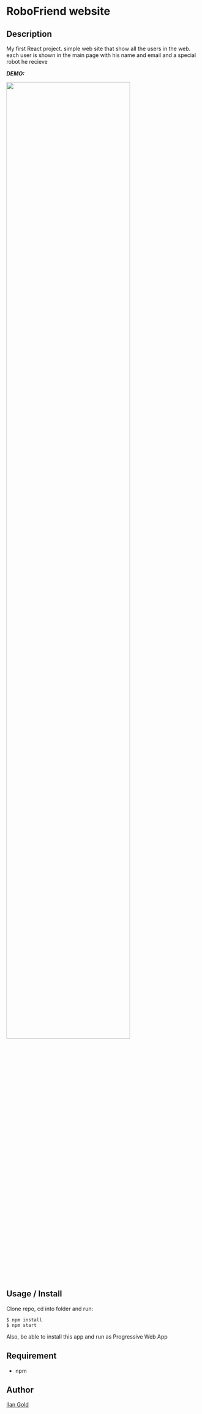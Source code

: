 # RoboFriend website

## Description

My first React project.
simple web site that show all the users in the web.
each user is shown in the main page with his name and email and a special robot he recieve

**_DEMO:_**

<img src="./public/Screenshot.gif" width="80%">

## Usage / Install

Clone repo, cd into folder and run:

```console
$ npm install
$ npm start
```

Also, be able to install this app and run as Progressive Web App

## Requirement

- npm

## Author

[Ilan Gold](https://github.com/IlanG96)